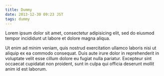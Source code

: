 ```yaml
---
title: Dummy
date: 2013-12-30 09:23 JST
tags: dummy
---
```


Lorem ipsum dolor sit amet, consectetur adipisicing elit, sed do eiusmod tempor incididunt ut labore et dolore magna aliqua.

<!-- READ_MORE -->

Ut enim ad minim veniam, quis nostrud exercitation ullamco laboris nisi ut aliquip ex ea commodo consequat.
Duis aute irure dolor in reprehenderit in voluptate velit esse cillum dolore eu fugiat nulla pariatur.
Excepteur sint occaecat cupidatat non proident, sunt in culpa qui officia deserunt mollit anim id est laborum.
